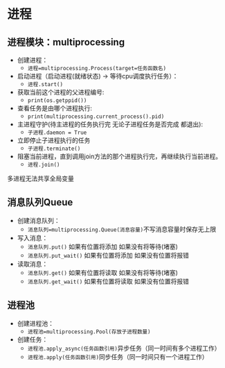 # 进程

## 进程模块：multiprocessing

* 创建进程：
  * `进程=multiprocessing.Process(target=任务函数名)`
* 启动进程（启动进程\(就绪状态\) -&gt; 等待cpu调度执行任务）：
  * `进程.start()`
* 获取当前这个进程的父进程编号:
  * `print(os.getppid())`
* 查看任务是由哪个进程执行:
  * `print(multiprocessing.current_process().pid)`
* 主进程守护\(待主进程的任务执行完 无论子进程任务是否完成 都退出\):
  * `子进程.daemon = True`
* 立即停止子进程执行的任务
  * `子进程.terminate()`
* 阻塞当前进程，直到调用join方法的那个进程执行完，再继续执行当前进程。
  * `进程.join()`

多进程无法共享全局变量

## 消息队列Queue

* 创建消息队列：
  * `消息队列=multiprocessing.Queue(消息容量)`不写消息容量时保存无上限
* 写入消息：
  * `消息队列.put()` 如果有位置将添加 如果没有将等待\(堵塞\)
  * `消息队列.put_wait()` 如果有位置将添加 如果没有位置将报错
* 读取消息：
  * `消息队列.get()` 如果有位置将读取 如果没有将等待\(堵塞\)
  * `消息队列.get_wait()` 如果有位置将读取 如果没有位置将报错 

## 进程池

* 创建进程池：
  * `进程池=multiprocessing.Pool(存放子进程数量)`
* 创建任务：
  * `进程池.apply_async(任务函数引用)`异步任务（同一时间有多个进程工作）
  * `进程池.apply(任务函数引用)`同步任务（同一时间只有一个进程工作） 

